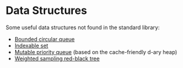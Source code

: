 Data Structures
===============

Some useful data structures not found in the standard library:

* [Bounded circular queue](src/datastructures/CircularQueue.java)
* [Indexable set](src/datastructures/IndexableSet.java)
* [Mutable priority queue](src/datastructures/DHeapPriorityMap.java) (based on the cache-friendly d-ary heap)
* [Weighted sampling red-black tree](src/datastructures/WeightedSamplingTree.java)

